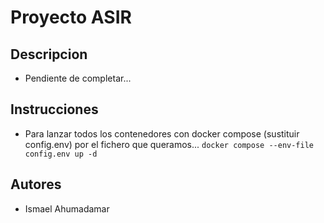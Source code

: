 # Proyecto ASIR

## Descripcion
- Pendiente de completar...

## Instrucciones
- Para lanzar todos los contenedores con docker compose (sustituir config.env) por el fichero que queramos...
`docker compose --env-file config.env up -d`


## Autores
- Ismael Ahumadamar